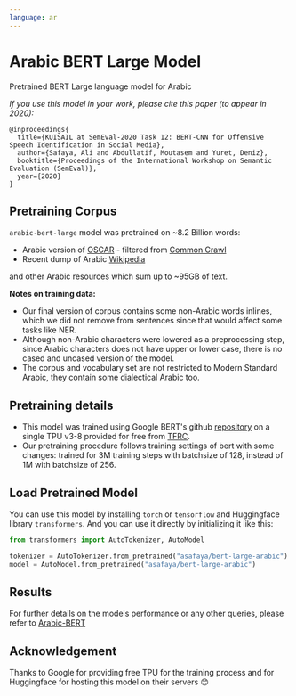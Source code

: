 ```yaml
---
language: ar
---
```


# Arabic BERT Large Model

Pretrained BERT Large language model for Arabic

_If you use this model in your work, please cite this paper (to appear in 2020):_

```
@inproceedings{
  title={KUISAIL at SemEval-2020 Task 12: BERT-CNN for Offensive Speech Identification in Social Media},
  author={Safaya, Ali and Abdullatif, Moutasem and Yuret, Deniz},
  booktitle={Proceedings of the International Workshop on Semantic Evaluation (SemEval)},
  year={2020}
}
```

## Pretraining Corpus

`arabic-bert-large` model was pretrained on ~8.2 Billion words:

- Arabic version of [OSCAR](https://traces1.inria.fr/oscar/) - filtered from [Common Crawl](http://commoncrawl.org/)
- Recent dump of Arabic [Wikipedia](https://dumps.wikimedia.org/backup-index.html)

and other Arabic resources which sum up to ~95GB of text.

__Notes on training data:__

- Our final version of corpus contains some non-Arabic words inlines, which we did not remove from sentences since that would affect some tasks like NER.
- Although non-Arabic characters were lowered as a preprocessing step, since Arabic characters does not have upper or lower case, there is no cased and uncased version of the model.
- The corpus and vocabulary set are not restricted to Modern Standard Arabic, they contain some dialectical Arabic too.

## Pretraining details

- This model was trained using Google BERT's github [repository](https://github.com/google-research/bert) on a single TPU v3-8 provided for free from [TFRC](https://www.tensorflow.org/tfrc).
- Our pretraining procedure follows training settings of bert with some changes: trained for 3M training steps with batchsize of 128, instead of 1M with batchsize of 256.

## Load Pretrained Model

You can use this model by installing `torch` or `tensorflow` and Huggingface library `transformers`. And you can use it directly by initializing it like this:  

```python
from transformers import AutoTokenizer, AutoModel

tokenizer = AutoTokenizer.from_pretrained("asafaya/bert-large-arabic")
model = AutoModel.from_pretrained("asafaya/bert-large-arabic")
```

## Results

For further details on the models performance or any other queries, please refer to [Arabic-BERT](https://github.com/alisafaya/Arabic-BERT)

## Acknowledgement

Thanks to Google for providing free TPU for the training process and for Huggingface for hosting this model on their servers 😊


